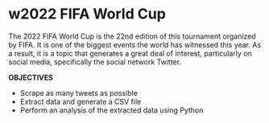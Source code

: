 # w2022 FIFA World Cup
The 2022 FIFA World Cup is the 22nd edition of this tournament organized by FIFA. It is one of the biggest events the world has witnessed this year. As a result, it is a topic that generates a great deal of interest, particularly on social media, specifically the social network Twitter.

**OBJECTIVES**
- Scrape as many tweets as possible
- Extract data and generate a CSV file
- Perform an analysis of the extracted data using Python
